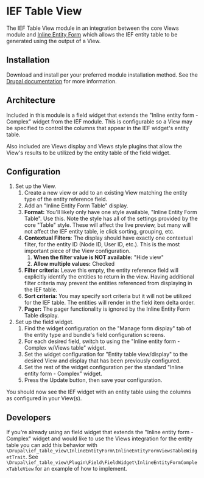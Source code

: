 # IEF Table View

The IEF Table View module in an integration between the core Views module and 
[Inline Entity Form](https://www.drupal.org/project/inline_entity_form) which 
allows the IEF entity table to be generated using the output of a View.

## Installation

Download and install per your preferred module installation method. See the 
[Drupal documentation](https://www.drupal.org/docs/8/extending-drupal-8/installing-drupal-8-modules)
for more information.

## Architecture

Included in this module is a field widget that extends the "Inline entity form - 
Complex" widget from the IEF module. This is configurable so a View may be 
specified to control the columns that appear in the IEF widget's entity table.   

Also included are Views display and Views style plugins that allow the View's 
results to be utilized by the entity table of the field widget. 

## Configuration

1.  Set up the View.
    1.  Create a new view or add to an existing View matching the entity type of
    the entity reference field.
    1.  Add an "Inline Entity Form Table" display.
    1.  **Format:** You'll likely only have one style available, "Inline  Entity
    Form Table". Use this. Note the style has all of the settings provided by 
    the core "Table" style. These will affect the live preview, but many will 
    not affect the IEF entity table, ie click sorting, grouping, etc. 
    1.  **Contextual Filters**: The display should have exactly one contextual
    filter, for the entity ID (Node ID, User ID, etc.). This is the most 
    important piece of the View configuration.
        1. **When the filter value is NOT available:** "Hide view"
        1. **Allow multiple values:** Checked
    1.  **Filter criteria:** Leave this empty, the entity reference field will 
    explicitly identify the entities to return in the view. Having additional 
    filter criteria may prevent the entities referenced from displaying in the
    IEF table. 
    1.  **Sort criteria:** You may specify sort criteria but it will not be 
    utilized for the IEF table. The entities will render in the field item delta 
    order.
    1.  **Pager:** The pager functionality is ignored by the Inline Entity Form 
    Table display.
1.  Set up the field widget.
    1.  Find the widget configuration on the "Manage form display" tab of the 
    entity type and bundle's field configuration screens.
    1.  For each desired field, switch to using the "Inline entity form - 
    Complex w/Views table" widget.
    1.  Set the widget configuration for "Entity table view/display" to the 
    desired View and display that has been previously configured.
    1.  Set the rest of the widget configuration per the standard "Inline entity
    form - Complex" widget.
    1.  Press the Update button, then save your configuration.
    
You should now see the IEF widget with an entity table using the columns as 
configured in your View(s).       

## Developers

If you're already using an field widget that extends the "Inline entity form - 
Complex" widget and would like to use the Views integration for the entity 
table you can add this behavior with 
`\Drupal\ief_table_view\InlineEntityForm\InlineEntityFormViewsTableWidgetTrait`.
See 
`\Drupal\ief_table_view\Plugin\Field\FieldWidget\InlineEntityFormComplexTableView`
for an example of how to implement.
